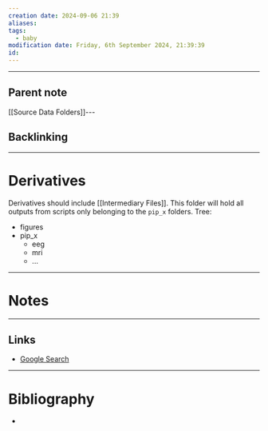 ```yaml
---
creation date: 2024-09-06 21:39
aliases: 
tags:
  - baby
modification date: Friday, 6th September 2024, 21:39:39
id:
---
```

---

## Parent note
[[Source Data Folders]]---
## Backlinking


---
# Derivatives
Derivatives should include [[Intermediary Files]]. This folder will hold all outputs from scripts only belonging to the `pip_x` folders.
Tree:
+ figures
+ pip_x
	+ eeg
	+ mri
	+ ...

---
# Notes


---
## Links
- [Google Search](https://www.google.com/search?q=Derivatives)

---
# Bibliography
+ 
